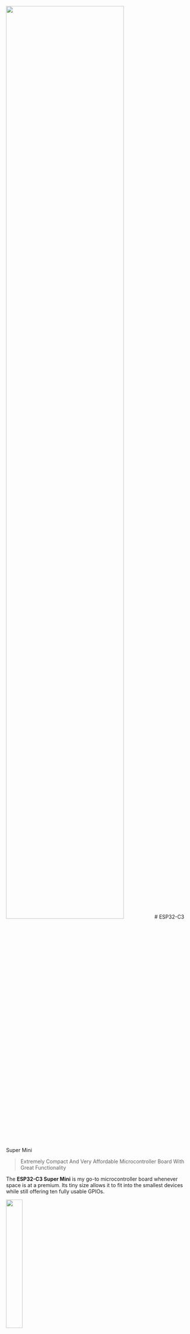 <img src="/assets/images/processor.png" width="80%" height="80%" />
# ESP32-C3 Super Mini

> Extremely Compact And Very Affordable Microcontroller Board With Great Functionality

The **ESP32-C3 Super Mini** is my go-to microcontroller board whenever space is at a premium. Its tiny size allows it to fit into the smallest devices while still offering ten fully usable GPIOs. 

<img src="images/c3_anglefront_overview_t.png" width="30%" height="30%" />

It is fully compatible with all **ESP32** development environments, including [ESPHome](https://done.land/tools/software/esphome/introduction/). Additionally, you can directly upload open-source firmware made for the **ESP32**, such as [WLED](https://kno.wled.ge/). 

[Here’s an example project](https://done.land/components/microcontroller/firmware/fromsomeoneelse/wled/) using the **ESP32-C3 Super Mini** and an **8x8 WS2812 LED Panel** to create an awesome colorful light cube—no programming required and just three short wires:

<img src="images/wled_proj_simple_gray6_t.png" width="50%" height="50%" />

## Overview

The **ESP32-C3 Super Mini** is energy-efficient, widely available, and highly affordable. Its computational power and 4MB flash storage are more than adequate for most DIY projects. 

I’ve replaced **Arduinos** and **ESP8266** boards with this board in most of my new projects. When I need more than 10 GPIOs or require a dual-core processor for computationally intensive tasks, I generally choose the [ESP32-S2 Mini](https://done.land/components/microcontroller/families/esp/esp32/developmentboards/esp32-s2/s2mini/). For full backward compatibility with older firmware, I stick with the classic **ESP32S**.

### Key Benefits of the ESP32-C3 Super Mini

- **Compact:** Extremely small size (*22.5x18mm*).
- **User-Friendly:** Works seamlessly with environments like *platform.io* and *ESPHome*. No need to manually enter firmware upload mode or press "boot" buttons.
- **Low Power:** Energy-efficient with support for *Bluetooth BLE*, ideal for battery-powered devices.
- **Expandable:** Optional battery shields add charging functionality and portable power supply.
- **Affordable:** Often priced under €1.50.

### GPIOs

The board features a **USB-C** connector and 10 fully usable **GPIOs**. Additionally, four GPIOs support **analog input**:

<img src="images/esp32-c3-supermini-pins.png" width="100%" height="100%" />

> [!IMPORTANT]
> In the pin schematic, **D** denotes a **digital-only** GPIO. Always refer to the actual GPIO number shown in the schematic to avoid confusion with legacy labeling.

### Programmable Blue LED

A programmable **blue LED** is connected to **GPIO 8** (inverted: *low* active). There is also a **red power LED** that lights up when the board is connected to **5V** via its internal voltage regulator. This red LED automatically turns off if the board is powered through the **3.3V** pin (e.g., from a battery), which helps conserve energy in low-power scenarios.

### Performance Comparison

While the **ESP32-C3** is more than twice as fast as an **ESP8266**, it is a single-core processor running at **160MHz**. In contrast, classic **ESP32S** boards are dual-core and run at **240MHz**, offering roughly three times the performance. However, most DIY projects don’t require such speeds, and the higher performance comes at the cost of increased power consumption. 

If your project involves computationally intensive tasks or requires real-time responsiveness to multiple tasks, you might consider the classic **ESP32S** or the newer **ESP32-S3**.

The compact form factor of the **ESP32-C3 Super Mini** limits the number of exposed GPIOs. If you need more than 10 GPIOs, consider larger boards that expose up to 22 GPIOs.

<img src="images/c3_angle_overview_t.png" width="50%" height="50%" />

## Interfaces

Depending on the peripherals you wish to connect, you can use the *two-wire serial interface* (*UART*), [I2C](https://done.land/fundamentals/interface/i2c/), and [SPI](https://done.land/fundamentals/interface/spi/).

With the *ESP32-C3*, you can map *any GPIO* to *any interface*. This flexibility explains why you might come across different pin schematics for this chip.

However, it’s recommended to use the *default pins* for a given interface for several reasons:

* **Compatibility:** Example code often assumes the default GPIOs. If you use different GPIOs, you will need to adjust the source code.
* **Default Initialization:** Many libraries provide default initializers, and using them ensures the default GPIOs are automatically chosen.

> [!IMPORTANT]
> Using non-default GPIOs for an interface is technically fine, but you **must ensure** that your code and libraries are instructed to use those GPIOs for the specific interface.

### Serial Interface

| Serial Pin | ESP32-C3 SuperMini Pin |
| --- | --- |
| RX | 20 |
| TX | 21 |

### SPI

| SPI Pin | ESP32-C3 SuperMini Pin |
| --- | --- |
| SCK | 4 |
| MISO | 5 |
| MOSI | 6 |
| CS | 7 |

### I2C

The *I2C* interface poses a challenge with this board. According to the documentation, *I2C* should either use *GPIO8* (SDA) and *GPIO9* (SCL), or *GPIO4* (SDA) and *GPIO5* (SCL). However, there are some issues with these recommendations:

* **GPIO 8:** This pin is hard-wired to the programmable *LED*.
* **GPIO4/5:** These pins conflict with *SPI*, so using both interfaces simultaneously is not possible.

Since there is no clear default for *I2C* and the recommendations conflict with other interfaces or features, I recommend **not sticking to the defaults** and instead choosing the most suitable *GPIOs* for I2C:

| I2C Pin | ESP32-C3 SuperMini Pin |
| --- | --- |
| SDA | 1 |
| SCL | 3 |

> [!IMPORTANT]
> Since you’re using custom GPIOs for I2C, make sure your code is configured to use these specific GPIOs for I2C. For example, when using display drivers, ensure that these GPIOs are initialized correctly in your setup.

## Caveat: Defective Board Designs

While the **ESP32-C3 SuperMini** is readily available from many sellers, subtle differences in board layouts have surfaced. In 2024, some board designs began to appear that may cause issues with *WiFi connectivity*:

<img src="images/esp32-c3-supermini-defective_design.png" width="100%" height="100%" />

The image shows the "normal" board design on the left and the "revised" layout on the right. In the new layout, the crystal has been moved closer to the ceramic *WiFi antenna*.

### WiFi Sending Impaired

Users with the new board design report that while they can *receive* WiFi networks, **connecting** to WiFi networks is either impossible or very slow. Some users also reported that connecting to WiFi was only possible after physically touching the antenna. Others experienced connectivity issues when female pin headers were added, especially when *pin 21* was wired.

All observations point to interference during *WiFi transmission*, most likely caused by the crystal's relocation closer to the antenna. Once transmission power was reduced (e.g., by touching the antenna), the problem seemed to resolve. Similarly, the issue worsened when pin headers were installed, especially when wires were connected to pin 21, which is near the antenna.


### Remedy
You can still use the defective boards for many tasks that don’t involve *WiFi*, but if you need the board to transmit WiFi correctly, you can reduce the transmission power through code:

````c++ 
WiFi.setTxPower(WIFI_POWER_8_5dBm);
````
Reducing the transmission power prevents the interference from reaching critical levels.

By reducing the WiFi transmission power, you also reduce the overall power consumption. Since lower transmission power is still sufficient for most home environments with decent WiFi coverage, this may not be a bad thing.

However, this workaround may be impractical when your *C3 SuperMini* needs to operate in weak WiFi environments or far away from access points (e.g., in a garden). In such cases, you should consider returning defective boards.

> [!NOTE]
> The vast majority of **C3 SuperMini** boards use a flawless design. Only selected batches have been affected by a "redesign." If you're unsure, you can measure the distance between the crystal and the ceramic antenna (see image above). A gap of at least *1mm* is normal, while affected boards show a gap of just *0.3mm*. For more details, check out this article: [ESP32-C3 SuperMini Flaw](https://roryhay.es/blog/esp32-c3-super-mini-flaw).

## Performance

The **ESP32-C3 SuperMini** is a great replacement for the **ESP8266**, offering more than double its processing speed. It also features a robust voltage regulator (unlike the under-rated ones often found in ESP8266 boards, which can brown out when connecting power-hungry sensors).

Here’s a quick performance comparison:

| Microcontroller | Performance | SRAM | PSRAM |
| --- | --- | --- | --- |
| ESP32-C3 | 160-200MIPS | 400KB | n/a |
| ESP8266 | 80MIPS | 160KB + 64KB Instruction RAM + 96KB Data RAM | n/a |
| ESP32S | 600MIPS | 520KB | optional, up to 4MB |

## GPIO

The **ESP32-C3** has 22 GPIOs, but the **C3 SuperMini** exposes only 13 due to its compact size. Of these 13 GPIOs, 10 are freely usable, while the remaining 3 are strapping pins and cannot be used during boot.

<img src="images/c3_bottom_overview_t.png" width="50%" height="50%" />

| Pin | Description | Remark |
| --- | --- | --- |
| 5V | External or USB power | Activates the internal voltage regulator and turns on the red power LED |
| G | *GND* | |
| 3.3 | 3.3V directly (3.0-3.6V) | **Bypasses the voltage regulator** and does not turn on the red power LED. Use this pin for low-energy scenarios, such as battery operation, but take **extreme caution** not to exceed the voltage limits. This pin **directly powers** the microcontroller. Exceeding *3.6V* will irreversibly damage the microcontroller. **Do not use LiIon batteries directly**.<br/><br/>When supplying power to the *5V* pin, this pin exposes the *3.3V* produced by the internal voltage regulator. |
| 0-10 | *GPIO0* - *GPIO10* | Pins 2 and 9 are strapping pins reserved during boot. Pin 8 controls the blue LED on the board (inverted). |
| 20-21 | *GPIO20* - *GPIO21* | free to use, no analog input |

All GPIOs are multifunctional and can be configured for various purposes, such as digital I/O, ADC (Analog-to-Digital Converter), UART, SPI, I2C, PWM, and more.

### Ten Freely Usable GPIOs

These 10 GPIO pins can be freely used:

| Pin | Remark |
| --- | --- |
| 0 | Digital and analog (ADC1) |
| 2 | Digital and analog (ADC1) |
| 3 | Digital and analog (ADC1) |
| 4 | Digital and analog (ADC1) |
| 5 | Digital and analog (ADC1) |
| 6 | Digital only |
| 7 | Digital only |
| 10 | Digital only |
| 20 | Digital only |
| 21 | Digital only |

### Three Reserve GPIOs

If you require more *GPIOs*, these three can be used with some restrictions. Ensure your circuitry doesn't pull any of these up or down by hardware.

These strapping pins are only used during boot (when the firmware isn't yet active), so you can use them freely in your software (firmware), just make sure your wiring doesn’t tamper with their state, or your board may not boot properly.

| Pin | Remark | Default |
| --- | --- | --- |
| 8 | Connected to blue LED (*low* turns LED on). Controls ROM message printing (not critical). | Floating |
| 2 | Strapping pin, do not use during boot (selects boot mode). | Floating |
| 9 | Strapping pin, do not use during boot (boot button). | Pulled up |

> [!NOTE]  
> *JTAG* is available on *GPIO4*-*GPIO7*.

### Boot Modes

The strapping pins control the boot behavior during the boot process:

| Mode | GPIO2 | GPIO8 | GPIO9 |
| --- | --- | --- | --- |
| SPI Boot (normal) | *High* | *Any* | *High* |
| UART/JTAG (firmware upload) | *High* | *High* | *High* |

### Board Schematics

<img src="images/esp32-c3-supermini-schematic_t.png" width="100%" height="100%" />

### Programmable LED

The board has a *blue LED* connected to *GPIO8*. This *LED* is *inverted* because it is sinked, not sourced: *low* turns the LED **on**, and *high* turns it **off**.

## Programming

The **ESP32-C3 Super Mini** is widely adopted and simple to use.

### PlatformIO
In **PlatformIO**, use the board [`ESP32-C3-DevKitM-1`](https://docs.platformio.org/en/latest/boards/espressif32/esp32-c3-devkitm-1.html).


````
[env:esp32-c3-devkitm-1]
platform = espressif32
board = esp32-c3-devkitm-1
````

More specialited IDs like [lolin_c3_mini](https://docs.platformio.org/en/latest/boards/espressif32/lolin_c3_mini.html) may work even better:

````
[env:lolin_c3_mini]
platform = espressif32
board = seeed_xiao_esp32c3
````

### ESPHome
In *ESPHome configurations*, use the board id `esp32-c3-devkitm-1`:

````
esp32:
  board: esp32-c3-devkitm-1
````

You can adjust and override specs if needed:

````
esphome:
  name: c3-supermini-test
  friendly_name: C3 SuperMini Test
  platformio_options:
    board_build.f_flash: 40000000L
    board_build.flash_mode: dio
    board_build.flash_size: 4MB

esp32:
  board: esp32-c3-devkitm-1
  variant: esp32c3
  framework:
    type: arduino

light:
  - platform: status_led
    name: "Status LED"
    id: esp_status_led
    icon: "mdi:alarm-light"
    pin:
      number: GPIO8
      inverted: true
    restore_mode: ALWAYS_OFF
````

> Tags: ESP32-C3, C3

[Visit Page on Website](https://done.land/components/microcontroller/families/esp/esp32/developmentboards/esp32-c3/c3supermini?845657081329241300) - created 2024-08-28 - last edited 2025-01-07
